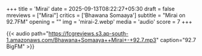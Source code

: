 +++
title = 'Mirai'
date = 2025-09-13T08:22:27+05:30
draft = false
mreviews = ["Mirai"]
critics = ['Bhawana Somaaya']
subtitle = "Mirai on 92.7FM"
opening = ""
img = 'mirai-2.webp'
media = 'audio'
score = 7
+++

{{< audio path="<https://fcgreviews.s3.ap-south-1.amazonaws.com/Bhawana+Somaaya++Mirai+-+92.7.mp3>" caption="92.7 BigFM" >}}
